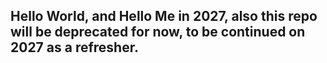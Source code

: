 ## Hello World, and Hello Me in 2027, also this repo will be deprecated for now, to be continued on 2027 as a refresher.
